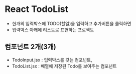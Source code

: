 # React TodoList

- 한개의 입력박스에 TODO(할일)을 입력하고 추가버튼을 클릭하면
- 입력박스 아래에 리스트로 표현하는 프로젝트

## 컴포넌트 2개(3개)

- TodoInput.jsx : 입력박스를 갖는 컴포넌트,
- TodoList.jsx : 배열에 저장된 Todo를 보여주는 컴포넌트
